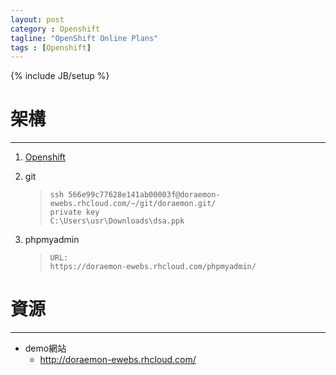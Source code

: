 ```yaml
---
layout: post
category : Openshift
tagline: "OpenShift Online Plans"
tags : [Openshift]
---
```

{% include JB/setup %}

# 架構
-----
1. [Openshift](https://openshift.redhat.com/app/console/applications)

2. git
    >     ssh 566e99c77628e141ab00003f@doraemon-ewebs.rhcloud.com/~/git/doraemon.git/
    >     private key 
    >     C:\Users\usr\Downloads\dsa.ppk

3. phpmyadmin
    >     URL: 
    >     https://doraemon-ewebs.rhcloud.com/phpmyadmin/

# 資源
-----
* demo網站
    * http://doraemon-ewebs.rhcloud.com/